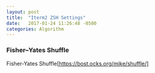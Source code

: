 ```yaml
---
layout: post
title:  "Iterm2 ZSH Settings"
date:   2017-01-24 11:26:48 -0500
categories: Algorithm
---
```

### Fisher–Yates Shuffle
Fisher-Yates Shuffle[https://bost.ocks.org/mike/shuffle/]
